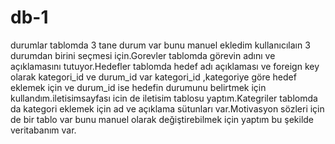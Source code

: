# db-1

durumlar tablomda 3 tane durum var bunu manuel ekledim kullanıcılaın 3 durumdan birini seçmesi için.Gorevler tablomda görevin adını ve açıklamasını tutuyor.Hedefler tablomda hedef adı açıklaması ve foreign key olarak kategori_id ve durum_id var kategori_id ,kategoriye göre hedef eklemek için ve durum_id ise hedefin durumunu belirtmek için kullandım.iletisimsayfası icin de iletisim tablosu yaptım.Kategriler tablomda da kategori eklemek için ad ve açıklama sütunları var.Motivasyon sözleri için de bir tablo var bunu manuel olarak değiştirebilmek için yaptım bu şekilde veritabanım var.
